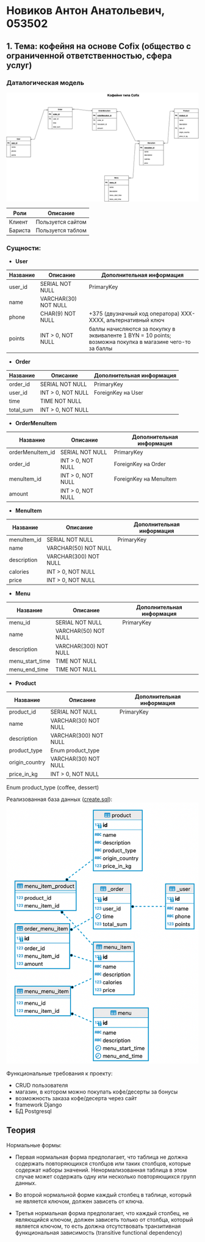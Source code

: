 # Новиков Антон Анатольевич, 053502

## 1. Тема: кофейня на основе Cofix (общество с ограниченной ответственностью, сфера услуг)

### Даталогическая модель

![image](datalogical_model.drawio.png)

| Роли    | Описание          |
| ------- | ----------------- |
| Клиент  | Пользуется сайтом |
| Бариста | Пользуется таблом |

### Сущности:

- **User**

| Название | Описание             | Дополнительная информация                                                                                  |
| -------- | -------------------- | ---------------------------------------------------------------------------------------------------------- |
| user_id  | SERIAL NOT NULL      | PrimaryKey                                                                                                 |
| name     | VARCHAR(30) NOT NULL |
| phone    | CHAR(9) NOT NULL     | +375 (двузначный код оператора) XXX-XXXX, альтернативный ключ                                              |
| points   | INT > 0, NOT NULL    | баллы начисляются за покупку в эквиваленте 1 BYN = 10 points; возможна покупка в магазине чего-то за баллы |

- **Order**

| Название  | Описание          | Дополнительная информация |
| --------- | ----------------- | ------------------------- |
| order_id  | SERIAL NOT NULL   | PrimaryKey                |
| user_id   | INT > 0, NOT NULL | ForeignKey на User        |
| time      | TIME NOT NULL     |                           |
| total_sum | INT > 0, NOT NULL |                           |

- **OrderMenuItem**

| Название         | Описание          | Дополнительная информация |
| ---------------- | ----------------- | ------------------------- |
| orderMenuItem_id | SERIAL NOT NULL   | PrimaryKey                |
| order_id         | INT > 0, NOT NULL | ForeignKey на Order       |
| menuItem_id      | INT > 0, NOT NULL | ForeignKey на MenuItem    |
| amount           | INT > 0, NOT NULL |                           |

- **MenuItem**

| Название    | Описание              | Дополнительная информация |
| ----------- | --------------------- | ------------------------- |
| menuItem_id | SERIAL NOT NULL       | PrimaryKey                |
| name        | VARCHAR(50) NOT NULL  |                           |
| description | VARCHAR(300) NOT NULL |                           |
| calories    | INT > 0, NOT NULL     |                           |
| price       | INT > 0, NOT NULL     |                           |

- **Menu**

| Название        | Описание              | Дополнительная информация |
| --------------- | --------------------- | ------------------------- |
| menu_id         | SERIAL NOT NULL       | PrimaryKey                |
| name            | VARCHAR(50) NOT NULL  |                           |
| description     | VARCHAR(300) NOT NULL |                           |
| menu_start_time | TIME NOT NULL         |                           |
| menu_end_time   | TIME NOT NULL         |                           |

- **Product**

| Название       | Описание              | Дополнительная информация |
| -------------- | --------------------- | ------------------------- |
| product_id     | SERIAL NOT NULL       | PrimaryKey                |
| name           | VARCHAR(30) NOT NULL  |                           |
| description    | VARCHAR(300) NOT NULL |                           |
| product_type   | Enum product_type     |                           |
| origin_country | VARCHAR(30) NOT NULL  |                           |
| price_in_kg    | INT > 0, NOT NULL     |                           |

Enum product_type (сoffee, dessert)

Реализованная база данных ([create.sql](create.sql)):
![image](realization.png)

Функциональные требования к проекту:

- CRUD пользователя
- магазин, в котором можно покупать кофе/десерты за бонусы
- возможность заказа кофе/десерта через сайт
- framework Django
- БД Postgresql

## Теория

Нормальные формы:

- Первая нормальная форма предполагает, что таблица не должна содержать повторяющихся столбцов или таких столбцов, которые содержат наборы значений. Ненормализованная таблица в этом случае может содержать одну или несколько повторяющихся групп данных.

- Во второй нормальной форме каждый столбец в таблице, который не является ключом, должен зависеть от ключа.

- Третья нормальная форма предполагает, что каждый столбец, не являющийся ключом, должен зависеть только от столбца, который является ключом, то есть должна отсутствовать транзитивная функциональная зависимость (transitive functional dependency)
